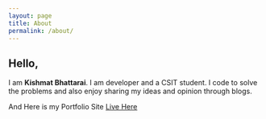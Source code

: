 ```yaml
---
layout: page
title: About
permalink: /about/
---
```


## Hello,

I am **Kishmat Bhattarai**.
I am developer and a CSIT student.
I code to solve the problems and also enjoy sharing my ideas and opinion through blogs.

And Here is my Portfolio Site
[Live Here](http://kishmat.com.np/)
